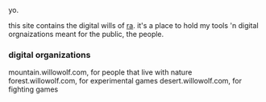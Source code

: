 yo.

this site contains the digital wills of [ra](rathewolf.com). it's a place to hold my tools 'n digital orgnaizations meant for the public, the people. 

### digital organizations
mountain.willowolf.com, for people that live with nature
forest.willowolf.com, for experimental games
desert.willowolf.com,  for fighting games
